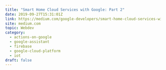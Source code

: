 ```yaml
---
title: "Smart Home Cloud Services with Google: Part 2"
date: 2019-09-27T15:31:01Z
link: https://medium.com/google-developers/smart-home-cloud-services-with-google-part-2-3901ab39c39c?source=rss----2e5ce7f173a5---4&utm_medium=RSS&utm_source=hune
site: medium.com
topic: Webdev
category:
  - actions-on-google
  - google-assistant
  - firebase
  - google-cloud-platform
  - iot
draft: false
---
```

